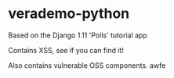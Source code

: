 # verademo-python

Based on the Django 1.11 'Polls' tutorial app

Contains XSS, see if you can find it!

Also contains vulnerable OSS components.
awfe
